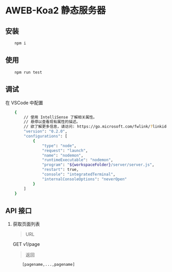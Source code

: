 # AWEB-Koa2 静态服务器

## 安装
```
    npm i
```


## 使用

```
    npm run test
```



## 调试
在 VSCode 中配置
```sh
    {
        // 使用 IntelliSense 了解相关属性。 
        // 悬停以查看现有属性的描述。
        // 欲了解更多信息，请访问: https://go.microsoft.com/fwlink/?linkid=830387
        "version": "0.2.0",
        "configurations": [
            {
                "type": "node",
                "request": "launch",
                "name": "nodemon",
                "runtimeExecutable": "nodemon",
                "program": "${workspaceFolder}/server/server.js",
                "restart": true,
                "console": "integratedTerminal",
                "internalConsoleOptions": "neverOpen"
            }
        ]
    }
```



## API 接口

1. 获取页面列表
    
    >URL
    
    <keymap>GET</keymap> v1/page

    >返回
    ```
        [pagename,...,pagename]
    ```

